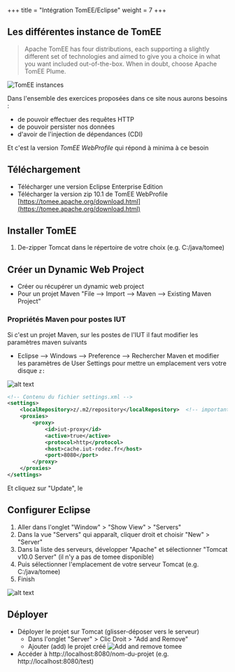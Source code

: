 +++
title = "Intégration TomEE/Eclipse"
weight = 7
+++

## Les différentes instance de TomEE
> Apache TomEE has four distributions, each supporting a slightly different set of technologies and aimed to give you a choice in what you want included out-of-the-box. When in doubt, choose Apache TomEE Plume.

![TomEE instances](tomee_instances.png)

Dans l'ensemble des exercices proposées dans ce site nous aurons besoins :
- de pouvoir effectuer des requêtes HTTP
- de pouvoir persister nos données
- d'avoir de l'injection de dépendances (CDI)

Et c'est la version *TomEE WebProfile* qui répond à minima à ce besoin

## Téléchargement
- Télécharger une version Eclipse Enterprise Edition
- Télécharger la version zip 10.1 de TomEE WebProfile [https://tomee.apache.org/download.html](https://tomee.apache.org/download.html)

## Installer TomEE
1. De-zipper Tomcat dans le répertoire de votre choix (e.g. C:/java/tomee)

## Créer un Dynamic Web Project
- Créer ou récupérer un dynamic web project
- Pour un projet Maven "File --> Import --> Maven --> Existing Maven Project"

### Propriétés Maven pour postes IUT
Si c'est un projet Maven, sur les postes de l'IUT il faut modifier les paramètres maven suivants
- Eclipse --> Windows --> Preference --> Rechercher Maven et modifier les paramètres de User Settings pour mettre un emplacement vers votre disque `z:`

![alt text](image.png)

```xml
<!-- Contenu du fichier settings.xml -->
<settings>
    <localRepository>z/.m2/repository</localRepository>  <!-- important -->
    <proxies>
        <proxy>
            <id>iut-proxy</id>
            <active>true</active>
            <protocol>http</protocol>
            <host>cache.iut-rodez.fr</host>
            <port>8080</port>
        </proxy>
    </proxies>
</settings>
```

Et cliquez sur "Update", le 

## Configurer Eclipse
1. Aller dans l'onglet "Window" > "Show View" > "Servers"
2. Dans la vue "Servers" qui apparaît, cliquer droit et choisir "New" > "Server"
3. Dans la liste des serveurs, développer "Apache" et sélectionner "Tomcat v10.0 Server" (il n'y a pas de tomee disponible)
4. Puis sélectionner l'emplacement de votre serveur Tomcat (e.g. C:/java/tomee)
5. Finish

![alt text](tomee_installation.png)

<!-- 
## Tester la configuration
### Créer un projet web de test

1. File > New > Dynamic Web Project
2. Donner un nom au projet
3. Sélectionner TomEE comme runtime
4. Cliquer sur "Finish"


### Ajouter une page de test

1. Créer un fichier index.html dans WebContent ou src/main/webapp
2. Ajouter du contenu HTML basique (e.g. index.html)
   ![Dynamic web app structure](dynamic_web_app_structure.png)
3. Déployer le projet sur Tomcat (glisser-déposer vers le serveur)
    - Dans l'onglet "Server" > Clic Droit > "Add and Remove" 
    - Ajouter (add) le projet créé
    ![Add and remove tomee](tomcat_add_and_remove.png)
4. Accéder à http://localhost:8080/nom-du-projet (e.g. http://localhost:8080/test)

-->

## Déployer 
- Déployer le projet sur Tomcat (glisser-déposer vers le serveur)
    - Dans l'onglet "Server" > Clic Droit > "Add and Remove" 
    - Ajouter (add) le projet créé
    ![Add and remove tomee](tomcat_add_and_remove.png)
- Accéder à http://localhost:8080/nom-du-projet (e.g. http://localhost:8080/test)
